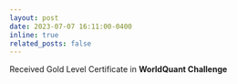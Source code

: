 ```yaml
---
layout: post
date: 2023-07-07 16:11:00-0400
inline: true
related_posts: false
---
```


Received Gold Level Certificate in **WorldQuant Challenge**
